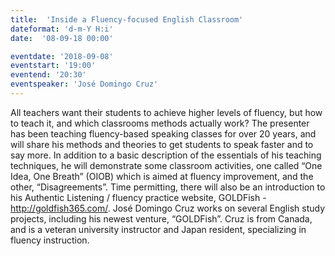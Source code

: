 ```yaml
---
title:  'Inside a Fluency-focused English Classroom'
dateformat: 'd-m-Y H:i'
date:  '08-09-18 00:00'

eventdate: '2018-09-08'
eventstart: '19:00'
eventend: '20:30'
eventspeaker: 'José Domingo Cruz'
---
```


All teachers want their students to achieve higher levels of fluency, but how to teach it, and which classrooms methods actually work? The presenter has been teaching fluency-based speaking classes for over 20 years, and will share his methods and theories to get students to speak faster and to say more. In addition to a basic description of the essentials of his teaching techniques, he will demonstrate some classroom activities, one called “One Idea, One Breath” (OIOB) which is aimed at fluency improvement, and the other, “Disagreements”. Time permitting, there will also be an introduction to his Authentic Listening / fluency practice website, GOLDFish - http://goldfish365.com/.
José Domingo Cruz works on several English study projects, including his newest venture, “GOLDFish”. Cruz is from Canada, and is a veteran university instructor and Japan resident, specializing in fluency instruction.

